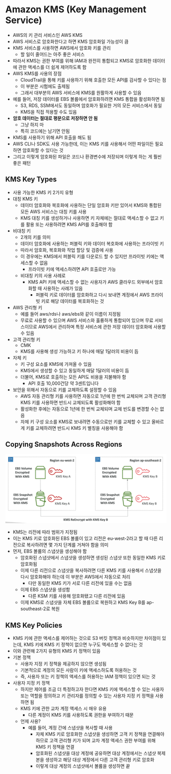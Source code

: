 # Amazon KMS (Key Management Service)

- AWS의 키 관리 서비스인 AWS KMS
- AWS 서비스로 암호화한다고 하면 KMS 암호화일 가능성이 큼
- KMS 서비스를 사용하면 AWS에서 암호화 키를 관리
	- 할 일이 줄어드는 아주 좋은 서비스
- 따라서 KMS는 권한 부여를 위해 IAM과 완전히 통합되고 KMS로 암호화한 데이터에 관한 액세스를 더 쉽게 제어하도록 함
- AWS KMS를 사용의 장점
	- CloudTrail을 통해 키를 사용하기 위해 호출한 모든 API를 감사할 수 있다는 점
	- 이 부분은 시험에도 출제됨
	- 그래서 대부분의 AWS 서비스에 KMS를 원활하게 사용할 수 있음
- 예를 들어, 저장 데이터를 EBS 볼륨에서 암호화하려면 KMS 통합을 활성화하면 됨
	- S3, RDS, SSM에서도 동일하며 암호화가 필요한 거의 모든 서비스에서 동일
	- KMS을 직접 적용할 수도 있음
- **암호 데이터는 절대로 평문으로 저장하면 안 됨**
	- 그냥 하지 마
	- 특히 코드에는 남기면 안됨
- KMS를 사용하기 위해 API 호출을 해도 됨
- AWS CLI나 SDK도 사용 가능한데, 이는 KMS 키를 사용해서 어떤 파일이든 필요하면 암호화할 수 있다는 것
- 그리고 이렇게 암호화된 파일은 코드나 환경변수에 저장되며 이렇게 하는 게 훨씬 좋은 패턴

## KMS Key Types

- 사용 가능한 KMS 키 2가지 유형
- 대칭 KMS 키
	- 데이터 암호화와 복호화에 사용하는 단일 암호화 키만 있어서 KMS와 통합된 모든 AWS 서비스는 대칭 키를 사용
	- KMS 대칭 키를 생성하거나 사용하면 키 자체에는 절대로 액세스할 수 없고 키를 활용 또는 사용하려면 KMS API를 호출해야 함
- 비대칭 키
	- 2개의 키를 의미
	- 데이터 암호화에 사용하는 퍼블릭 키와 데이터 복호화에 사용하는 프라이빗 키
	- 따라서 암호화, 복호화와 작업 할당 및 검증에 사용
	- 이 경우에는 KMS에서 퍼블릭 키를 다운로드 할 수 있지만 프라이빗 키에는 액세스할 수 없음
		- 프라이빗 키에 액세스하려면 API 호출로만 가능
	- 비대칭 키의 사용 사례로
		- KMS API 키에 액세스할 수 없는 사용자가 AWS 클라우드 외부에서 암호화할 때 사용하는 사례가 있음
			- 퍼블릭 키로 데이터를 암호화하고 다시 보내면 계정에서 AWS 프라이빗 키로 해당 데이터를 복호화하는 것
- AWS 관리형 키
	- 예를 들어 aws/rds나 aws/ebs와 같이 이름이 지정됨
	- 무료로 사용할 수 있으며 AWS 서비스와 훌륭하게 통합되어 있으며 무료 서비스이므로 AWS에서 관리하며 특정 서비스에 관한 저장 데이터 암호화에 사용할 수 있음
- 고객 관리형 키
	- CMK
	- KMS를 사용해 생성 가능하고 키 하나에 매달 1달러의 비용이 듬
- 자체 키 
	- 키 구성 요소를 KMS에 가져올 수 있음
	- KMS에서 생성할 수 있고 동일하게 매달 1달러의 비용이 듬
	- 더불어, KMS로 호출하는 모든 API도 비용을 지불해야 함
		- API 호출 10,000건당 약 3센트입니다
- 보안을 위해서 자동으로 키를 교체하도록 설정할 수 있음
	- AWS 자동 관리형 키를 사용하면 자동으로 1년에 한 번씩 교체되며 고객 관리형 KMS 키를 사용하면 반드시 교체되도록 활성화해야 함
	- 활성화한 후에는 자동으로 1년에 한 번씩 교체되며 교체 빈도를 변경할 수는 없음
	- 자체 키 구성 요소를 KMS로 보내려면 수동으로만 키를 교체할 수 있고 올바르게 키를 교체하려면 반드시 KMS 키 별칭을 사용해야 함

## Copying Snapshots Across Regions

![kms](https://github.com/seungwonbased/TIL/blob/main/AWS/assets/kms1.png)

- KMS는 리전에 따라 범위가 지정됨
- 이는 KMS 키로 암호화된 EBS 볼륨이 있고 리전은 eu-west-2라고 할 때 다른 리전으로 복사하려면 몇 가지 단계를 거쳐야 함을 의미
- 먼저, EBS 볼륨의 스냅샷을 생성해야 함
	- 암호화된 스냅샷에서 스냅샷을 생성하면 생성된 스냅샷 또한 동일한 KMS 키로 암호화됨
	- 이제 다른 리전으로 스냅샷을 복사하려면 다른 KMS 키를 사용해서 스냅샷을 다시 암호화해야 하는데 이 부분은 AWS에서 자동으로 처리
		- 다만 동일한 KMS 키가 서로 다른 리전에 있을 수는 없음
	- 이제 EBS 스냅샷을 생성함
		- 다른 KSM 키를 사용해 암호화됐고 다른 리전에 있음
	- 이제 KMS로 스냅샷을 자체 EBS 볼륨으로 복원하고 KMS Key B를 ap-southeast-2로 복원

## KMS Key Policies

- KMS 키에 관한 액세스를 제어하는 것으로 S3 버킷 정책과 비슷하지만 차이점이 있는데, KMS 키에 KMS 키 정책이 없으면 누구도 액세스할 수 없다는 것
- 이와 관련해 2가지 유형의 KMS 키 정책이 있음
- 기본 정책
	- 사용자 지정 키 정책을 제공하지 않으면 생성됨
	- 기본적으로 계정의 모든 사람이 키에 액세스하도록 허용하는 것
	- 즉, 사용자 또는 키 정책의 액세스를 허용하는 IAM 정책이 있으면 되는 것
- 사용자 지정 키 정책
	- 하지만 제어를 조금 더 특정하고자 한다면 KMS 키에 액세스할 수 있는 사용자 또는 역할을 정의하고 키 관리자를 정의할 수 있는 사용자 지정 키 정책을 사용하면 됨
	- KMS 키에 관한 교차 계정 액세스 시 매우 유용
		- 다른 계정이 KMS 키를 사용하도록 권한을 부여하기 때문
	- 언제 사용?
		- 예를 들어, 계정 간에 스냅샷을 복사할 때 사용
			- 자체 KMS 키로 암호화한 스냅샷을 생성하면 고객 키 정책을 연결해야 하므로 고객 관리형 키가 되며 교차 계정 액세스 권한 부여를 위해 KMS 키 정책을 연결
			- 암호화된 스냅샷을 대상 계정에 공유하면 대상 계정에서는 스냅샷 복제본을 생성하고 해당 대상 계정에서 다른 고객 관리형 키로 암호화
			- 이렇게 대상 계정의 스냅샷에서 볼륨을 생성하면 끝

